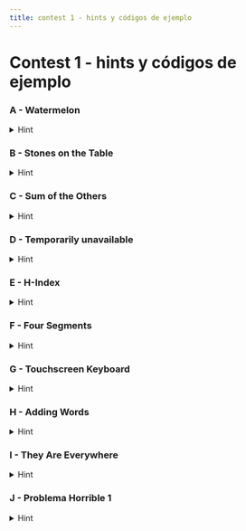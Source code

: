 ```yaml
---
title: contest 1 - hints y códigos de ejemplo
---
```


# Contest 1 - hints y códigos de ejemplo

### A - Watermelon
<details> 
   <summary>Hint</summary>
   Lo vimos en clases.
</details>

### B - Stones on the Table
<details> 
   <summary>Hint</summary>
   Basta recorrer el string y sumar uno a la respuesta cada vez que una letra sea igual a la anterior
</details>

### C - Sum of the Others
<details> 
   <summary>Hint</summary>
   Piensen en cuanto debe ser la suma de todo (incluyendo el resultado) si el resultado es igual a la suma
</details>

### D - Temporarily unavailable
<details> 
   <summary>Hint</summary>
   Podemos chequear si no hay intersección y retornar 0 (basta ver si el comienzo de cobertura esta después del final del recorrido o si el final del radio de cobertura está antes del inicio del recorrido), en otro caso basta sumar el tamaño del principio al comienzo del radio de cobertura y del final del radio de cobertura hasta el final del recorrido (si son positivos).
</details>

### E - H-Index
<details> 
   <summary>Hint</summary>
   Se debe encontrar el mayor H tal que tenemos al menos H papers con al menos H citas. Para esto piensen cómo facilita el cálculo ordenar las citas de cada paper de mayor a menor. Ojo que no se puede resolver viendo todas las posibilidades de H y chequeando porque no pasa en el tiempo límite.
</details>

### F - Four Segments
<details> 
   <summary>Hint</summary>
   Busque características necesarias y suficientes para determinar que los segmentos entregados forman un rectángulo, por ejemplo, hay exactamente 4 puntos y 4 segmentos, 2 verticales y 2 horizontales.
</details>

### G - Touchscreen Keyboard
<details> 
   <summary>Hint</summary>
   Podemos asignarles coordenadas de fila y columna a cada letra. Usando esto es fácil obterner la solución calculando distancias y ordenando. Pueden guardar las coordenadas en un diccionario de python o en un map de c++.
</details>

### H - Adding Words
<details> 
   <summary>Hint</summary>
   Pueden usar diccionarios de Python o maps de c++ para asignar valores a las palabras y palabras a los valores. Usando esto piensen en cómo implementar el resto.
</details>

### I - They Are Everywhere
<details> 
   <summary>Hint</summary>
   Hay varias formas de hacerlo, una de las más simple consiste en mantener un rango en que están presentes todos los pokemons para cada posición final. Empezando de la primera posición en que estén todos los pokemons hacia la izquierda, si avanzamos el borde derecho en una posición podemos mover el izquierdo mientras la ocurrencia del pokemon en el borde izquierdo dentro del rango sea mayor a 1. La respuesta final será el mínimo de estos rangos. Está técnica es una aplicación de dos punteros y es un enfoque bastante usado en programación competitiva.
</details>

### J - Problema Horrible 1
<details> 
   <summary>Hint</summary>
   Basta implementar lo descrito en el enunciado. Cuidado con los casos especiales de alineamiento, si hay una cantidad impar de espacio, se da menos espacio a la izquierda primero, la próxima vez con espacios impares a la derecha y así.
</details>

